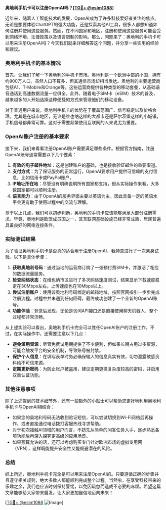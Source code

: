 **奥地利手机卡可以注册OpenAI吗？[[TG💪+ @esim1088](https://t.me/s/esim1088)]**

近年来，随着人工智能技术的发展，OpenAI成为了许多科技爱好者关注的焦点。无论是想要体验ChatGPT的强大功能，还是探索其他AI工具，很多人都想知道如何注册并使用这些服务。然而，在不同国家和地区，注册和使用这些服务可能会受到网络环境、法律政策以及语言限制的影响。那么，问题来了：奥地利的手机卡可以用来注册OpenAI吗？今天我们就来详细解答这个问题，并分享一些实用的经验和建议。

### 奥地利手机卡的基本情况

首先，让我们了解一下奥地利的手机卡市场。奥地利是一个欧洲中部的小国，拥有约900万人口。虽然人口不算多，但其通信市场却相当发达。奥地利的主要运营商包括A1、T-Mobile和Orange等。这些运营商提供各种类型的移动套餐，从基础语音通话到高速数据流量一应俱全。此外，随着电子SIM卡（eSIM）技术的普及，越来越多的人开始选择这种便捷的方式来管理他们的移动设备。

对于普通用户来说，奥地利手机卡的优势在于覆盖范围广、信号稳定以及价格合理。尤其是在城市地区，无论是维也纳这样的大都市还是萨尔茨堡这样的小城镇，手机信号都非常可靠。这对于需要频繁使用互联网的人来说尤为重要。

### OpenAI账户注册的基本要求

接下来，我们来看看注册OpenAI账户需要满足哪些条件。根据官方指南，注册OpenAI账号通常需要以下几个要素：

1. **有效的电子邮件地址**：这是创建账户的基础，也是接收验证邮件的重要渠道。
2. **支付方式**：为了保证服务的正常运行，OpenAI要求用户提供可信赖的支付信息，比如信用卡或PayPal账户。
3. **IP地址所在地**：尽管没有明确说明所有国家都支持，但从实际操作来看，大多数国家都可以顺利注册。
4. **语言能力**：由于OpenAI的服务界面主要以英语为主，因此具备一定的英语水平会更有助于使用过程中的交流与理解。

基于以上几点，我们可以初步判断，奥地利的手机卡应该能够满足大部分注册需求。毕竟，奥地利是欧盟成员国之一，其互联网基础设施已经非常成熟，居民普遍具备良好的网络连接条件。

### 实际测试结果

为了验证奥地利手机卡是否真的适合用于注册OpenAI，我特意进行了一次亲身试验。以下是具体步骤：

1. **获取奥地利号码**：通过当地的运营商订购了一张预付费SIM卡，并激活了相应的数据流量服务。
2. **检查网络状态**：在维也纳市区进行了多次网络速度测试，结果显示下载速度稳定在30Mbps左右，上传速度也在10Mbps以上。
3. **尝试注册账户**：使用该奥地利号码绑定的邮箱地址，按照官网指引一步步完成注册流程。过程中并未遇到任何阻碍，最终成功创建了一个全新的OpenAI账号。
4. **功能体验**：登录后发现，无论是访问API接口还是直接使用聊天机器人，整个过程都非常流畅。

从上述实验可以看出，奥地利手机卡完全可以胜任OpenAI账户的注册工作。不过，在实际操作中，还需要注意以下几点：

- **避免滥用资源**：尽管免费试用期提供了不少便利，但如果长期占用过多资源，可能会触发平台的安全机制，导致账号被封禁。
- **保护个人信息**：在填写表单时务必确保输入的信息真实有效，切勿泄露敏感资料给不可信来源。
- **定期更新密码**：为防止账户被盗用，建议定期更换复杂度较高的密码，并启用双重认证功能。

### 其他注意事项

除了上述提到的技术细节外，还有一些额外的小贴士可以帮助您更好地利用奥地利手机卡与OpenAI相结合：

- 如果您的奥地利号码无法收到验证短信，可以尝试切换到Wi-Fi网络后再操作，或者直接通过电话拨打客服热线寻求帮助。
- 对于初次接触AI领域的用户而言，不妨先从简单的问答任务入手，逐步熟悉各项功能后再深入探究更高级的应用场景。
- 如果预算允许的话，还可以考虑购买专门针对欧洲市场的虚拟专用网（VPN），这样既能提升安全性又能规避潜在的风险。

### 总结

综上所述，奥地利手机卡完全是可以用来注册OpenAI的。只要遵循正确的步骤并且遵守相关规则，绝大多数人都能顺利完成整个过程。当然啦，在享受科技带来的乐趣之余，我们也应该时刻保持警惕，以免因疏忽而造成不必要的麻烦。希望这篇文章能够给大家带来启发，让大家更加自信地迈向未来！

[[TG💪+ @esim1088](https://t.me/s/esim1088) ![Image](https://i.postimg.cc/4NQfJmqS/Snipaste-2025-05-13-00-14-12.png)]
